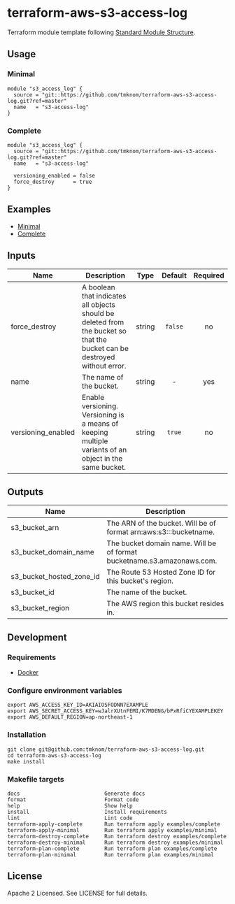 # terraform-aws-s3-access-log

Terraform module template following [Standard Module Structure](https://www.terraform.io/docs/modules/create.html#standard-module-structure).

## Usage

### Minimal

```hcl
module "s3_access_log" {
  source = "git::https://github.com/tmknom/terraform-aws-s3-access-log.git?ref=master"
  name   = "s3-access-log"
}
```

### Complete

```hcl
module "s3_access_log" {
  source = "git::https://github.com/tmknom/terraform-aws-s3-access-log.git?ref=master"
  name   = "s3-access-log"

  versioning_enabled = false
  force_destroy      = true
}
```

## Examples

- [Minimal](https://github.com/tmknom/terraform-aws-s3-access-log/tree/master/examples/minimal)
- [Complete](https://github.com/tmknom/terraform-aws-s3-access-log/tree/master/examples/complete)

## Inputs

| Name               | Description                                                                                                               |  Type  | Default | Required |
| ------------------ | ------------------------------------------------------------------------------------------------------------------------- | :----: | :-----: | :------: |
| force_destroy      | A boolean that indicates all objects should be deleted from the bucket so that the bucket can be destroyed without error. | string | `false` |    no    |
| name               | The name of the bucket.                                                                                                   | string |    -    |   yes    |
| versioning_enabled | Enable versioning. Versioning is a means of keeping multiple variants of an object in the same bucket.                    | string | `true`  |    no    |

## Outputs

| Name                     | Description                                                            |
| ------------------------ | ---------------------------------------------------------------------- |
| s3_bucket_arn            | The ARN of the bucket. Will be of format arn:aws:s3:::bucketname.      |
| s3_bucket_domain_name    | The bucket domain name. Will be of format bucketname.s3.amazonaws.com. |
| s3_bucket_hosted_zone_id | The Route 53 Hosted Zone ID for this bucket's region.                  |
| s3_bucket_id             | The name of the bucket.                                                |
| s3_bucket_region         | The AWS region this bucket resides in.                                 |

## Development

### Requirements

- [Docker](https://www.docker.com/)

### Configure environment variables

```shell
export AWS_ACCESS_KEY_ID=AKIAIOSFODNN7EXAMPLE
export AWS_SECRET_ACCESS_KEY=wJalrXUtnFEMI/K7MDENG/bPxRfiCYEXAMPLEKEY
export AWS_DEFAULT_REGION=ap-northeast-1
```

### Installation

```shell
git clone git@github.com:tmknom/terraform-aws-s3-access-log.git
cd terraform-aws-s3-access-log
make install
```

### Makefile targets

```text
docs                           Generate docs
format                         Format code
help                           Show help
install                        Install requirements
lint                           Lint code
terraform-apply-complete       Run terraform apply examples/complete
terraform-apply-minimal        Run terraform apply examples/minimal
terraform-destroy-complete     Run terraform destroy examples/complete
terraform-destroy-minimal      Run terraform destroy examples/minimal
terraform-plan-complete        Run terraform plan examples/complete
terraform-plan-minimal         Run terraform plan examples/minimal
```

## License

Apache 2 Licensed. See LICENSE for full details.
